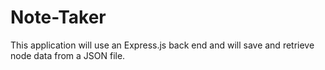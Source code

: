# Note-Taker
This application will use an Express.js back end and will save and retrieve node data from a JSON file.
